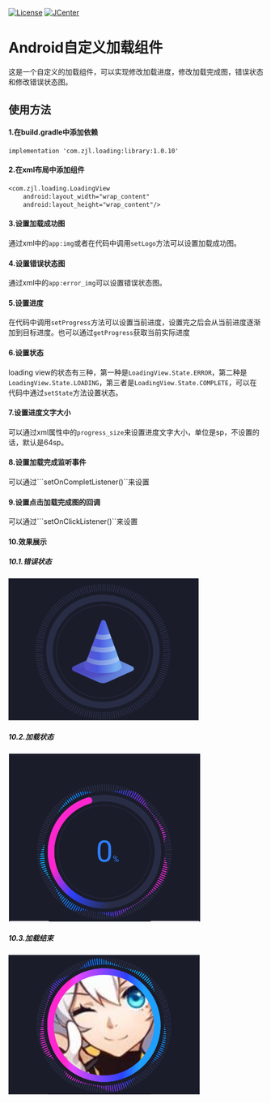 
[![License](https://img.shields.io/badge/License%20-Apache%202-337ab7.svg)](https://www.apache.org/licenses/LICENSE-2.0)
[![JCenter](https://api.bintray.com/packages/airoure/myrepo/library/images/download.svg)](https://bintray.com/airoure/myrepo/library/_latestVersion)
# Android自定义加载组件
这是一个自定义的加载组件，可以实现修改加载进度，修改加载完成图，错误状态和修改错误状态图。
## 使用方法
#### 1.在build.gradle中添加依赖
```
implementation 'com.zjl.loading:library:1.0.10'
```
#### 2.在xml布局中添加组件
```
<com.zjl.loading.LoadingView
    android:layout_width="wrap_content"
    android:layout_height="wrap_content"/>
```
#### 3.设置加载成功图
通过xml中的```app:img```或者在代码中调用```setLogo```方法可以设置加载成功图。
#### 4.设置错误状态图
通过xml中的```app:error_img```可以设置错误状态图。
#### 5.设置进度
在代码中调用```setProgress```方法可以设置当前进度，设置完之后会从当前进度逐渐加到目标进度。也可以通过```getProgress```获取当前实际进度
#### 6.设置状态
loading view的状态有三种，第一种是```LoadingView.State.ERROR```，第二种是```LoadingView.State.LOADING```，第三者是```LoadingView.State.COMPLETE```，可以在代码中通过```setState```方法设置状态。
#### 7.设置进度文字大小
可以通过xml属性中的```progress_size```来设置进度文字大小，单位是sp，不设置的话，默认是64sp。
#### 8.设置加载完成监听事件
可以通过```setOnCompletListener()``来设置
#### 9.设置点击加载完成图的回调
可以通过```setOnClickListener()``来设置
#### 10.效果展示
##### 10.1.错误状态
![image](https://github.com/Airoure/loading/blob/master/screenshot/error.PNG)

##### 10.2.加载状态
![image](https://github.com/Airoure/loading/blob/master/screenshot/loading.PNG)

##### 10.3.加载结束
![image](https://github.com/Airoure/loading/blob/master/screenshot/loading_finish.PNG)
